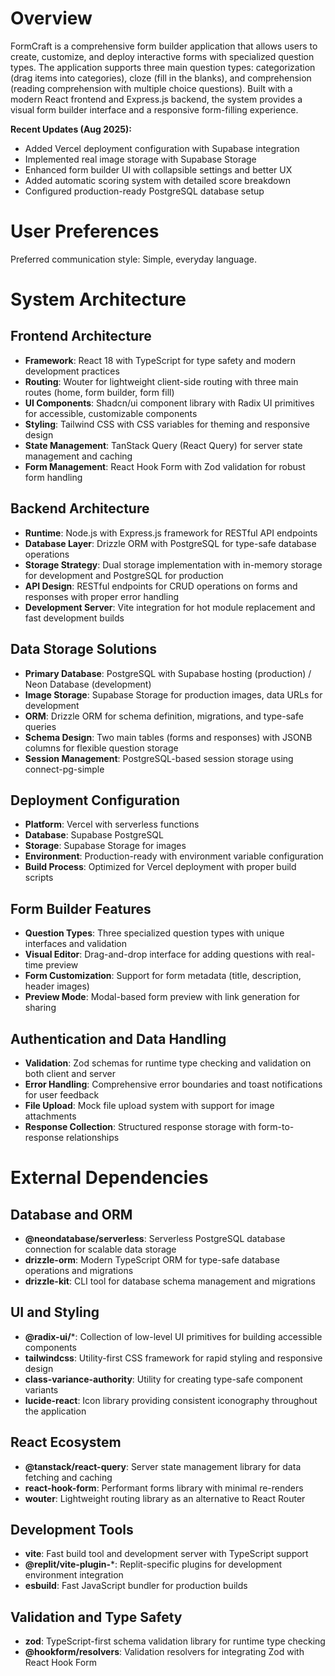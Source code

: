# Overview

FormCraft is a comprehensive form builder application that allows users to create, customize, and deploy interactive forms with specialized question types. The application supports three main question types: categorization (drag items into categories), cloze (fill in the blanks), and comprehension (reading comprehension with multiple choice questions). Built with a modern React frontend and Express.js backend, the system provides a visual form builder interface and a responsive form-filling experience.

**Recent Updates (Aug 2025):**
- Added Vercel deployment configuration with Supabase integration
- Implemented real image storage with Supabase Storage
- Enhanced form builder UI with collapsible settings and better UX
- Added automatic scoring system with detailed score breakdown
- Configured production-ready PostgreSQL database setup

# User Preferences

Preferred communication style: Simple, everyday language.

# System Architecture

## Frontend Architecture
- **Framework**: React 18 with TypeScript for type safety and modern development practices
- **Routing**: Wouter for lightweight client-side routing with three main routes (home, form builder, form fill)
- **UI Components**: Shadcn/ui component library with Radix UI primitives for accessible, customizable components
- **Styling**: Tailwind CSS with CSS variables for theming and responsive design
- **State Management**: TanStack Query (React Query) for server state management and caching
- **Form Management**: React Hook Form with Zod validation for robust form handling

## Backend Architecture
- **Runtime**: Node.js with Express.js framework for RESTful API endpoints
- **Database Layer**: Drizzle ORM with PostgreSQL for type-safe database operations
- **Storage Strategy**: Dual storage implementation with in-memory storage for development and PostgreSQL for production
- **API Design**: RESTful endpoints for CRUD operations on forms and responses with proper error handling
- **Development Server**: Vite integration for hot module replacement and fast development builds

## Data Storage Solutions
- **Primary Database**: PostgreSQL with Supabase hosting (production) / Neon Database (development)
- **Image Storage**: Supabase Storage for production images, data URLs for development
- **ORM**: Drizzle ORM for schema definition, migrations, and type-safe queries
- **Schema Design**: Two main tables (forms and responses) with JSONB columns for flexible question storage
- **Session Management**: PostgreSQL-based session storage using connect-pg-simple

## Deployment Configuration
- **Platform**: Vercel with serverless functions
- **Database**: Supabase PostgreSQL
- **Storage**: Supabase Storage for images
- **Environment**: Production-ready with environment variable configuration
- **Build Process**: Optimized for Vercel deployment with proper build scripts

## Form Builder Features
- **Question Types**: Three specialized question types with unique interfaces and validation
- **Visual Editor**: Drag-and-drop interface for adding questions with real-time preview
- **Form Customization**: Support for form metadata (title, description, header images)
- **Preview Mode**: Modal-based form preview with link generation for sharing

## Authentication and Data Handling
- **Validation**: Zod schemas for runtime type checking and validation on both client and server
- **Error Handling**: Comprehensive error boundaries and toast notifications for user feedback
- **File Upload**: Mock file upload system with support for image attachments
- **Response Collection**: Structured response storage with form-to-response relationships

# External Dependencies

## Database and ORM
- **@neondatabase/serverless**: Serverless PostgreSQL database connection for scalable data storage
- **drizzle-orm**: Modern TypeScript ORM for type-safe database operations and migrations
- **drizzle-kit**: CLI tool for database schema management and migrations

## UI and Styling
- **@radix-ui/***: Collection of low-level UI primitives for building accessible components
- **tailwindcss**: Utility-first CSS framework for rapid styling and responsive design
- **class-variance-authority**: Utility for creating type-safe component variants
- **lucide-react**: Icon library providing consistent iconography throughout the application

## React Ecosystem
- **@tanstack/react-query**: Server state management library for data fetching and caching
- **react-hook-form**: Performant forms library with minimal re-renders
- **wouter**: Lightweight routing library as an alternative to React Router

## Development Tools
- **vite**: Fast build tool and development server with TypeScript support
- **@replit/vite-plugin-***: Replit-specific plugins for development environment integration
- **esbuild**: Fast JavaScript bundler for production builds

## Validation and Type Safety
- **zod**: TypeScript-first schema validation library for runtime type checking
- **@hookform/resolvers**: Validation resolvers for integrating Zod with React Hook Form